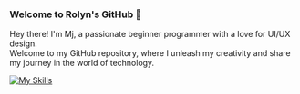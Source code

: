 ### Welcome to Rolyn's GitHub 👋

Hey there! I'm Mj, a passionate beginner programmer with a love for UI/UX design.                                                                     
Welcome to my GitHub repository, where I unleash my creativity and share my journey in the world of technology.


[![My Skills](https://skillicons.dev/icons?i=java,r,html,php,xd,vscode&perline=3)](https://skillicons.dev)
<!--
**mjmmorales/mjmmorales** is a ✨ _special_ ✨ repository because its `README.md` (this file) appears on your GitHub profile.

Here are some ideas to get you started:

- 🔭 I’m currently working on ...
- 🌱 I’m currently learning ...
- 👯 I’m looking to collaborate on ...
- 🤔 I’m looking for help with ...
- 💬 Ask me about ...
- 📫 How to reach me: ...
- 😄 Pronouns: ...
- ⚡ Fun fact: ...
-->
